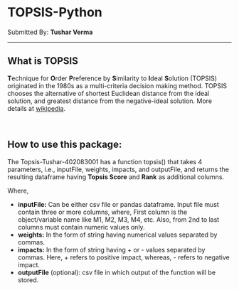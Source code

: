 # TOPSIS-Python

Submitted By: **Tushar Verma**

***

## What is TOPSIS

**T**echnique for **O**rder **P**reference by **S**imilarity to **I**deal
**S**olution (TOPSIS) originated in the 1980s as a multi-criteria decision
making method. TOPSIS chooses the alternative of shortest Euclidean distance
from the ideal solution, and greatest distance from the negative-ideal
solution. More details at [wikipedia](https://en.wikipedia.org/wiki/TOPSIS).

<br>

## How to use this package:

The Topsis-Tushar-402083001 has a function topsis() that takes 4 parameters, i.e., inputFile, weights, impacts, and outputFile, and returns the resulting dataframe having **Topsis Score** and **Rank** as additional columns. 

Where,

* **inputFile:** Can be either csv file or pandas dataframe. Input file must contain three or more columns, where, First column is the object/variable name like M1, M2, M3, M4, etc. Also, from 2nd to last columns must contain numeric values only.
* **weights:** In the form of string having numerical values separated by commas.
* **impacts:** In the form of string having + or - values separated by commas. Here, + refers to positive impact, whereas, - refers to negative impact.
* **outputFile** (optional): csv file in which output of the function will be stored.
